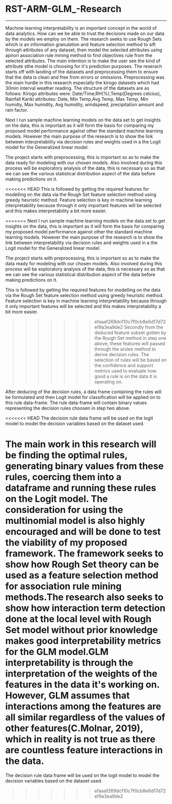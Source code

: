 # RST-ARM-GLM_-Research
______________________________________________________________________________________
Machine learning interpretability is an important concept in the world of data analytics. How can we be able to trust the decisions made on our data by the models we employ on them. The research seeks to use Rough Sets which is an information granulation and feature selection method to sift through attributes of any dataset, then model the selected attributes using apirori association rule mining method to find objectives rule from the selected attributes. The main intention is to make the user see the kind of attribute sthe model is choosing for it's prediction purposes. The reserach starts off with laoding of the datasets and preprocessing them to ensure that the data is clean and free from errors or omissions. Preprocessing was the main hurdle in this research especially the kirogo datasets which had 30min interval weather reading. The structure of the datasets are as follows: Kirogo attributes were: Date/Time;RH(%),Temp(Degrees celcius), Rainfall Kariki attributes: Date, Min Temp,Avg Temp, Max Temp, Min humidiy, Max humidity, Avg humidity, windspeed, precipitation amount and rain factor.

Next I run sample machine learning models on the data set to get insights on the data, this is important as it will form the basis for comparing my proposed model performance against other the standard machine learning models. However the main purpose of the research is to show the link between interpretability via decision rules and weights used in a the Logit model for the Generalized linear model.

The project starts with preprocessing, this is important so as to make the data ready for modeling with our chosen models. Also involved during this process will be exploratory analysis of the data, this is necessary so as that we can see the various statistical distribution aspect of the data before making predictions on it.

<<<<<<< HEAD
This is followed by getting the required features for modelling on the data via the Rough Set feature selection method using greedy heuristic method. Feature selection is key in machine learning interpretability because through it only important features will be selected and this makes interpretability a bit more easier.

=======
Next I run sample machine learning models on the data set to get insights on the data, this is important as it will form the basis for comparing my proposed model performance against other the standard machine learning models. However the main purpose of the research is to show the link between interpretability via decision rules and weights used in a the Logit model for the Generalized linear model.

The project starts with preprocessing, this is important so as to make the data ready for modeling with our chosen models. Also involved during this process will be exploratory analysis of the data, this is necessary so as that we can see the various statistical distribution aspect of the data before making predictions on it.

This is followed by getting the required features for modelling on the data via the Rough Set feature selection method using greedy heuristic method. Feature selection is key in machine learning interpretability because through it only important features will be selected and this makes interpretability a bit more easier. 

>>>>>>> efaaaf269dcf10c7f0cb8e6d17d72ef9a3ea9de2
Secondly from the deduced feature subset gotten by the Rough Set method in step one above, these features will passed through the arules method to derive decision rules. The selection of rules will be based on the confidence and support metrics used to evaluate how good a rule is on the data it is operating on.

After deducing of the decision rules, a data frame containing the rules will be formulated and then Logit model for classification will be applied on to this rule data-frame. The rule data-frame will contain binary values representing the decision rules choosen in step two above.

<<<<<<< HEAD
The decision rule data frame will be used on the logit model to model the decision variables based on the dataset used.

The main work in this research will be finding the optimal rules, generating binary values from these rules, coercing them into a dataframe and running these rules on the Logit model. The consideration for using the multinomial model is also highly encouraged and will be done to test the viability of my proposed framework. The framework seeks to show how Rough Set theory can be used as a feature selection method for association rule mining methods.The research also seeks to show how interaction term detection done at the local level with Rough Set model without prior knowledge makes good interpretability metrics for the GLM model.GLM interpretability is through the interpretation of the weights of the features in the data it's working on. However, GLM assumes that interactions among the features are all similar regardless of the values of other features(C.Molnar, 2019), which in reality is not true as there are countless feature interactions in the data. 
=======
The decision rule data frame will be used on the logit model to model the decision variables based on the dataset used.
>>>>>>> efaaaf269dcf10c7f0cb8e6d17d72ef9a3ea9de2
